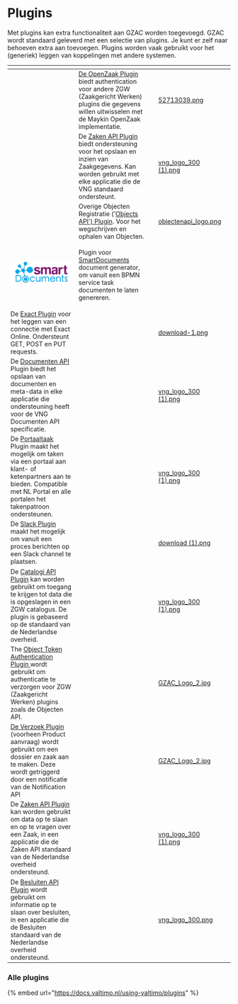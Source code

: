 # Plugins

Met plugins kan extra functionaliteit aan GZAC worden toegevoegd. GZAC wordt standaard geleverd met een selectie van plugins. Je kunt er zelf naar behoeven extra aan toevoegen. Plugins worden vaak gebruikt voor het (generiek) leggen van koppelingen met andere systemen.&#x20;

<table data-view="cards"><thead><tr><th></th><th></th><th></th><th data-hidden data-card-cover data-type="files"></th><th data-hidden data-card-target data-type="content-ref"></th></tr></thead><tbody><tr><td></td><td><a href="https://docs.valtimo.nl/using-valtimo/plugins/configure-openzaak-plugin">De OpenZaak Plugin</a> biedt authentication voor andere ZGW (Zaakgericht Werken) plugins die gegevens willen uitwisselen met de Maykin OpenZaak implementatie. </td><td></td><td><a href="../.gitbook/assets/52713039.png">52713039.png</a></td><td></td></tr><tr><td></td><td>De <a href="https://docs.valtimo.nl/using-valtimo/plugins/configure-zaken-api-plugin">Zaken API Plugin</a> biedt ondersteuning voor het opslaan en inzien van Zaakgegevens. Kan worden gebruikt met elke applicatie die de VNG standaard ondersteunt. </td><td></td><td><a href="../.gitbook/assets/vng_logo_300 (1).png">vng_logo_300 (1).png</a></td><td></td></tr><tr><td></td><td>Overige Objecten Registratie ('<a href="https://docs.valtimo.nl/using-valtimo/plugins/configure-objecten-api-plugin">Objects API') Plugin</a>. Voor het wegschrijven en ophalen van Objecten. </td><td></td><td><a href="../.gitbook/assets/objectenapi_logo.png">objectenapi_logo.png</a></td><td></td></tr><tr><td><img src="../.gitbook/assets/download.png" alt=""></td><td><p></p><p></p><p>Plugin voor <a href="https://docs.valtimo.nl/using-valtimo/plugins/configure-smartdocuments-plugin">SmartDocuments</a> document generator, om vanuit een BPMN service task documenten te laten genereren.</p></td><td></td><td></td><td></td></tr><tr><td>De <a href="https://docs.valtimo.nl/using-valtimo/plugins/configure-exact-plugin">Exact Plugin</a> voor het leggen van een connectie met Exact Online. Ondersteunt GET, POST en PUT requests. </td><td></td><td></td><td><a href="../.gitbook/assets/download-1.png">download-1.png</a></td><td></td></tr><tr><td>De <a href="https://docs.valtimo.nl/using-valtimo/plugins/configure-documenten-api-plugin">Documenten API</a> Plugin biedt het opslaan van documenten en meta-data in elke applicatie die ondersteuning heeft voor de VNG Documenten API specificatie. </td><td></td><td></td><td><a href="../.gitbook/assets/vng_logo_300 (1).png">vng_logo_300 (1).png</a></td><td></td></tr><tr><td>De <a href="https://docs.valtimo.nl/using-valtimo/plugins/configure-portaaltaak-plugin">Portaaltaak</a> Plugin maakt het mogelijk om taken via een portaal aan klant- of ketenpartners aan te bieden. Compatible met NL Portal en alle portalen het takenpatroon ondersteunen. </td><td></td><td></td><td><a href="../.gitbook/assets/vng_logo_300 (1).png">vng_logo_300 (1).png</a></td><td></td></tr><tr><td>De <a href="https://github.com/generiekzaakafhandelcomponent/Plugins/tree/main/slack">Slack Plugin</a> maakt het mogelijk om vanuit een proces berichten op een Slack channel te plaatsen. </td><td></td><td></td><td><a href="../.gitbook/assets/download (1).png">download (1).png</a></td><td></td></tr><tr><td>De <a href="https://github.com/valtimo-platform/valtimo-documentation/blob/main/using-valtimo/plugin/catalogi-api/configure-catalogi-api-plugin.md">Catalogi API Plugin</a> kan worden gebruikt om toegang te krijgen tot data die is opgeslagen in een ZGW catalogus. De plugin is gebaseerd op de standaard van de Nederlandse overheid.</td><td></td><td></td><td><a href="../.gitbook/assets/vng_logo_300 (1).png">vng_logo_300 (1).png</a></td><td></td></tr><tr><td>The <a href="https://docs.valtimo.nl/using-valtimo/plugins/configure-object-token-authentication-plugin">Object Token Authentication Plugin </a>wordt gebruikt om authenticatie te verzorgen voor ZGW (Zaakgericht Werken) plugins zoals de Objecten API.</td><td></td><td></td><td><a href="../.gitbook/assets/GZAC_Logo_2.jpg">GZAC_Logo_2.jpg</a></td><td></td></tr><tr><td><a href="https://docs.valtimo.nl/using-valtimo/plugins/configure-verzoek-plugin">De Verzoek Plugin</a> (voorheen Product aanvraag) wordt gebruikt om een dossier en zaak aan te maken. Deze wordt getriggerd door een notificatie van de Notification API</td><td></td><td></td><td><a href="../.gitbook/assets/GZAC_Logo_2.jpg">GZAC_Logo_2.jpg</a></td><td></td></tr><tr><td>De <a href="https://docs.valtimo.nl/using-valtimo/plugins/configure-zaken-api-plugin">Zaken API Plugin</a> kan worden gebruikt om data op te slaan en op te vragen over een Zaak, in een applicatie die de Zaken API standaard van de Nederlandse overheid ondersteund.</td><td></td><td></td><td><a href="../.gitbook/assets/vng_logo_300 (1).png">vng_logo_300 (1).png</a></td><td></td></tr><tr><td>De <a href="https://docs.valtimo.nl/using-valtimo/plugins/configure-besluiten-api-plugin">Besluiten API Plugin</a> wordt gebruikt om informatie op te slaan over besluiten, in een applicatie die de Besluiten standaard van de Nederlandse overheid ondersteund.</td><td></td><td></td><td><a href="../.gitbook/assets/vng_logo_300.png">vng_logo_300.png</a></td><td></td></tr></tbody></table>

### Alle plugins

{% embed url="https://docs.valtimo.nl/using-valtimo/plugins" %}
